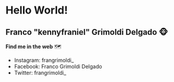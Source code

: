 # Hello World! 

## Franco "kennyfraniel" Grimoldi Delgado 🐵

**Find me in the web** 🗺️
- Instagram: frangrimoldi_
- Facebook: Franco Grimoldi Delgado
- Twitter:  frangrimoldi_

